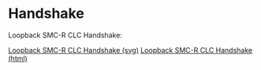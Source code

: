 # Handshake

Loopback SMC-R CLC Handshake:

[Loopback SMC-R CLC Handshake (svg)](lo-proposal-smcr-ipv4.svg)
[Loopback SMC-R CLC Handshake (html)](lo-proposal-smcr-ipv4.html)
